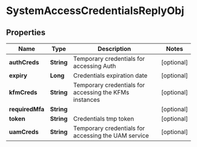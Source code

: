 

# SystemAccessCredentialsReplyObj


## Properties

Name | Type | Description | Notes
------------ | ------------- | ------------- | -------------
**authCreds** | **String** | Temporary credentials for accessing Auth |  [optional]
**expiry** | **Long** | Credentials expiration date |  [optional]
**kfmCreds** | **String** | Temporary credentials for accessing the KFMs instances |  [optional]
**requiredMfa** | **String** |  |  [optional]
**token** | **String** | Credentials tmp token |  [optional]
**uamCreds** | **String** | Temporary credentials for accessing the UAM service |  [optional]



